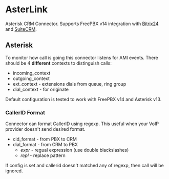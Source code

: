 # AsterLink
Asterisk CRM Connector. 
Supports FreePBX v14 integration with [Bitrix24](https://github.com/serfreeman1337/asterlink/blob/master/README_bitrix24.md) and [SuiteCRM](https://github.com/serfreeman1337/asterlink/blob/master/README_suitecrm.md).

## Asterisk
To monitor how call is going this connector listens for AMI events.
There should be 4 **different** contexts to distinguish calls:
* incoming_context
* outgoing_context
* ext_context - extensions dials from queue, ring group
* dial_context - for originate

Default configuration is tested to work with FreePBX v14 and Asterisk v13.

### CallerID Format
Connector can format CallerID using regexp. This useful when your VoIP provider doesn't send desired format. 

* cid_format - from PBX to CRM
* dial_format - from CRM to PBX
  * *expr* - regual expression (use double blackslashes)
  * *repl* - replace pattern

If config is set and callerid doesn't matched any of regexp, then call will be ignored.